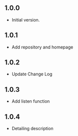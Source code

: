 ## 1.0.0

- Initial version.

## 1.0.1

- Add repository and homepage

## 1.0.2

- Update Change Log

## 1.0.3

- Add listen function

## 1.0.4

- Detailing description